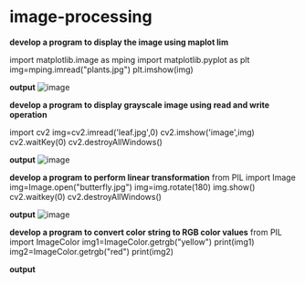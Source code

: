 # image-processing
**develop a program to display the image  using maplot lim**

import  matplotlib.image as mping
import matplotlib.pyplot as plt
img=mping.imread("plants.jpg")
plt.imshow(img)


**output**
![image](https://user-images.githubusercontent.com/98379636/173807666-3e34e188-5958-4541-b78b-1fd5ab7a0a19.png)

**develop a program to display grayscale image using read and write operation**

import cv2
img=cv2.imread('leaf.jpg',0)
cv2.imshow('image',img)
cv2.waitKey(0)
cv2.destroyAllWindows()

**output**
![image](https://user-images.githubusercontent.com/98379636/173809118-3ced8e51-adca-4d45-9492-0d1deb0d2270.png)

**develop a program to perform  linear transformation**
from PIL import Image
img=Image.open("butterfly.jpg")
img=img.rotate(180)
img.show()
cv2.waitkey(0)
cv2.destroyAllWindows()

**output**
![image](https://user-images.githubusercontent.com/98379636/173812041-90023fe5-c81f-4c11-b209-dbcec7166c9e.png)

**develop a program to convert color string to RGB color values**
from PIL import ImageColor
img1=ImageColor.getrgb("yellow")
print(img1)
img2=ImageColor.getrgb("red")
print(img2)

**output**





